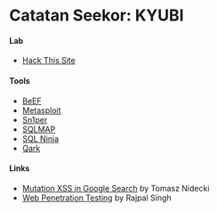 # Catatan Seekor: KYUBI

#### Lab

* [Hack This Site](https://www.hackthissite.org/pages/index/index.php)

#### Tools

* [BeEF](https://sectools.org/tool/beef/)
* [Metasploit](https://www.metasploit.com/)
* [Sn1per](https://github.com/1N3/Sn1per)
* [SQLMAP](http://sqlmap.org/)
* [SQL Ninja](http://sqlninja.sourceforge.net/)
* [Qark](https://github.com/linkedin/qark)

#### Links

* [Mutation XSS in Google Search](https://www.acunetix.com/blog/web-security-zone/mutation-xss-in-google-search/) by Tomasz Nidecki
* [Web Penetration Testing](https://www.hackingarticles.in/web-penetration-testing/) by Rajpal Singh

